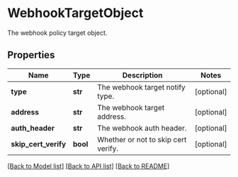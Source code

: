 # WebhookTargetObject

The webhook policy target object.

## Properties
Name | Type | Description | Notes
------------ | ------------- | ------------- | -------------
**type** | **str** | The webhook target notify type. | [optional] 
**address** | **str** | The webhook target address. | [optional] 
**auth_header** | **str** | The webhook auth header. | [optional] 
**skip_cert_verify** | **bool** | Whether or not to skip cert verify. | [optional] 

[[Back to Model list]](../README.md#documentation-for-models) [[Back to API list]](../README.md#documentation-for-api-endpoints) [[Back to README]](../README.md)


